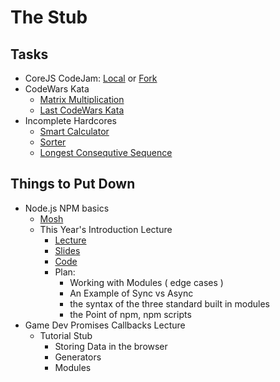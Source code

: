 # The Stub

## Tasks
- CoreJS CodeJam: [Local](./codejam-corejs) or [Fork](https://github.com/TomSssM/js-assignments)
- CodeWars Kata
  - [Matrix Multiplication](https://www.codewars.com/kata/matrix-multiplier)
  - [Last CodeWars Kata](http://www.codewars.com/kata/functional-sql)
- Incomplete Hardcores
  - [Smart Calculator](https://github.com/TomSssM/smart-calculator)
  - [Sorter](https://github.com/TomSssM/sorter)
  - [Longest Consequtive Sequence](https://github.com/TomSssM/longest-consecutive-sequence)

## Things to Put Down
- Node.js NPM basics
  - [Mosh](https://youtu.be/TlB_eWDSMt4)
  - This Year's Introduction Lecture
    - [Lecture](https://youtu.be/CAvqa6Lj_Rg)
    - [Slides](https://slides.com/nikitarudy/deck-5#/)
    - [Code](https://github.com/TomSssM/nodejs-lecture/tree/master/node-js-and-npm-basics)
    - Plan:
      - Working with Modules ( edge cases )
      - An Example of Sync vs Async
      - the syntax of the three standard built in modules
      - the Point of npm, npm scripts
- Game Dev Promises Callbacks Lecture
  - Tutorial Stub
    - Storing Data in the browser
    - Generators
    - Modules
